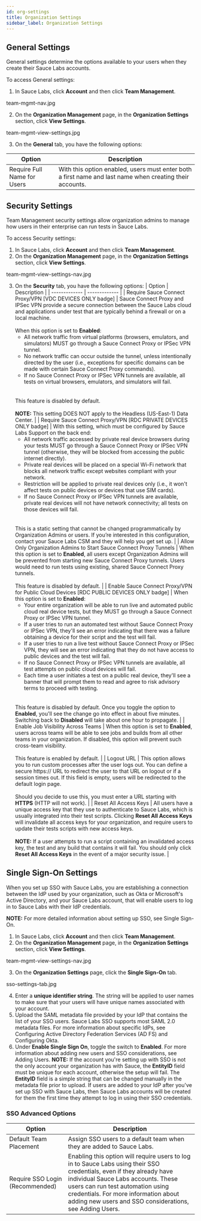 ```yaml
---
id: org-settings
title: Organization Settings
sidebar_label: Organization Settings
---
```

## General Settings
General settings determine the options available to your users when they create their Sauce Labs accounts.

To access General settings:

1. In Sauce Labs, click **Account** and then click **Team Management**.

team-mgmt-nav.jpg

2. On the **Organization Management** page, in the **Organization Settings** section, click **View Settings**.

team-mgmt-view-settings.jpg

3. On the **General** tab, you have the following options:

| Option  | Description |
| ------------- | ------------- |
| Require Full Name for Users  | With this option enabled, users must enter both a first name and last name when creating their accounts.  |

## Security Settings
Team Management security settings allow organization admins to manage how users in their enterprise can run tests in Sauce Labs.

To access Security settings:
1. In Sauce Labs, click **Account** and then click **Team Management**.
2. On the **Organization Management** page, in the **Organization Settings** section, click **View Settings**.

team-mgmt-view-settings-nav.jpg

3. On the **Security** tab, you have the following options:
| Option | Description |
| ------------- | ------------- |
| Require Sauce Connect Proxy/VPN [VDC DEVICES ONLY badge]  | Sauce Connect Proxy and IPSec VPN provide a secure connection between the Sauce Labs cloud and applications under test that are typically behind a firewall or on a local machine.<br></br>When this option is set to **Enabled**:<ul><li>All network traffic from virtual platforms (browsers, emulators, and simulators) MUST go through a Sauce Connect Proxy or IPSec VPN tunnel.</li><li>No network traffic can occur outside the tunnel, unless intentionally directed by the user (i.e., exceptions for specific domains can be made with certain Sauce Connect Proxy commands).</li><li>If no Sauce Connect Proxy or IPSec VPN tunnels are available, all tests on virtual browsers, emulators, and simulators will fail.</li></ul><br></br>This feature is disabled by default.<br></br>**NOTE:** This setting DOES NOT apply to the Headless (US-East-1) Data Center.  |
| Require Sauce Connect Proxy/VPN [RDC PRIVATE DEVICES ONLY badge]   | With this setting, which must be configured by Sauce Labs Support on the back end:<ul><li>All network traffic accessed by private real device browsers during your tests MUST go through a Sauce Connect Proxy or IPSec VPN tunnel (otherwise, they will be blocked from accessing the public internet directly).</li><li>Private real devices will be placed on a special Wi-Fi network that blocks all network traffic except websites compliant with your network.</li><li>Restriction will be applied to private real devices only (i.e., it won't affect tests on public devices or devices that use SIM cards).</li><li>If no Sauce Connect Proxy or IPSec VPN tunnels are available, private real devices will not have network connectivity; all tests on those devices will fail.</li></ul><br></br>This is a static setting that cannot be changed programmatically by Organization Admins or users. If you’re interested in this configuration, contact your Sauce Labs CSM and they will help you get set up.  |
| Allow Only Organization Admins to Start Sauce Connect Proxy Tunnels  | When this option is set to **Enabled**, all users except Organization Admins will be prevented from starting new Sauce Connect Proxy tunnels. Users would need to run tests using existing, shared Sauce Connect Proxy tunnels.<br></br>This feature is disabled by default.  |
| Enable Sauce Connect Proxy/VPN for Public Cloud Devices [RDC PUBLIC DEVICES ONLY badge] | When this option is set to **Enabled**:<ul><li>Your entire organization will be able to run live and automated public cloud real device tests, but they MUST go through a Sauce Connect Proxy or IPSec VPN tunnel.</li><li>If a user tries to run an automated test without Sauce Connect Proxy or IPSec VPN, they'll see an error indicating that there was a failure obtaining a device for their script and the test will fail.</li><li>If a user tries to run a live test without Sauce Connect Proxy or IPSec VPN, they will see an error indicating that they do not have access to public devices and the test will fail.</li><li>If no Sauce Connect Proxy or IPSec VPN tunnels are available, all test attempts on public cloud devices will fail.</li><li>Each time a user initiates a test on a public real device, they'll see a banner that will prompt them to read and agree to risk advisory terms to proceed with testing.</li></ul><br></br>This feature is disabled by default. Once you toggle the option to **Enabled**, you'll see the change go into effect in about five minutes. Switching back to **Disabled** will take about one hour to propagate.  |
| Enable Job Visibility Across Teams  | When this option is set to **Enabled**, users across teams will be able to see jobs and builds from all other teams in your organization. If disabled, this option will prevent such cross-team visibility.<br></br>This feature is enabled by default.  |
| Logout URL  | This option allows you to run custom processes after the user logs out. You can define a secure https:// URL to redirect the user to that URL on logout or if a session times out. If this field is empty, users will be redirected to the default login page.<br></br>Should you decide to use this, you must enter a URL starting with **HTTPS** (HTTP will not work).  |
| Reset All Access Keys  | All users have a unique access key that they use to authenticate to Sauce Labs, which is usually integrated into their test scripts. Clicking **Reset All Access Keys** will invalidate all access keys for your organization, and require users to update their tests scripts with new access keys.<br></br>**NOTE:** If a user attempts to run a script containing an invalidated access key, the test and any build that contains it will fail. You should only click **Reset All Access Keys** in the event of a major security issue.  |

## Single Sign-On Settings
When you set up SSO with Sauce Labs, you are establishing a connection between the IdP used by your organization, such as Okta or Microsoft's Active Directory, and your Sauce Labs account, that will enable users to log in to Sauce Labs with their IdP credentials.

**NOTE:**  For more detailed information about setting up SSO, see Single Sign-On.

1. In Sauce Labs, click **Account** and then click **Team Management**.
2. On the **Organization Management** page, in the **Organization Settings** section, click **View Settings**.

team-mgmt-view-settings-nav.jpg

3. On the **Organization Settings** page, click the **Single Sign-On** tab.

sso-settings-tab.jpg

4. Enter a **unique identifier string**. The string will be applied to user names to make sure that your users will have unique names associated with your account.
5. Upload the SAML metadata file provided by your IdP that contains the list of your SSO users. Sauce Labs SSO supports most SAML 2.0 metadata files. For more information about specific IdPs, see Configuring Active Directory Federation Services (AD FS) and Configuring Okta.
6. Under **Enable Single Sign On**, toggle the switch to **Enabled**. For more information about adding new users and SSO considerations, see Adding Users.
**NOTE:** If the account you're setting up with SSO is not the only account your organization has with Sauce, the **EntityID** field must be unique for each account, otherwise the setup will fail. The **EntityID** field is a simple string that can be changed manually in the metadata file prior to upload. If users are added to your IdP after you've set up SSO with Sauce Labs, then Sauce Labs accounts will be created for them the first time they attempt to log in using their SSO credentials.

### SSO Advanced Options
| Option  | Description |
| ------------- | ------------- |
| Default Team Placement  | Assign SSO users to a default team when they are added to Sauce Labs.  |
| Require SSO Login (Recommended)  | Enabling this option will require users to log in to Sauce Labs using their SSO credentials, even if they already have individual Sauce Labs accounts. These users can run test automation using credentials. For more information about adding new users and SSO considerations, see Adding Users.  |
